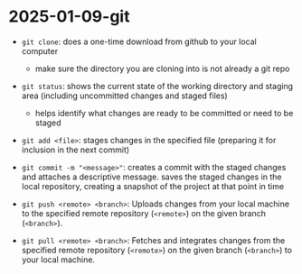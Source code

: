 # 2025-01-09-git

- `git clone`: does a one-time download from github to your local computer
    - make sure the directory you are cloning into is not already a git repo

- `git status`: shows the current state of the working directory and staging area (including uncommitted changes and staged files)
    - helps identify what changes are ready to be committed or need to be staged

- `git add <file>`: stages changes in the specified file (preparing it for inclusion in the next commit)

- `git commit -m "<message>"`: creates a commit with the staged changes and attaches a descriptive message. saves the staged changes in the local repository, creating a snapshot of the project at that point in time

- `git push <remote> <branch>`: Uploads changes from your local machine to the specified remote repository (`<remote>`) on the given branch (`<branch>`).

- `git pull <remote> <branch>`: Fetches and integrates changes from the specified remote repository (`<remote>`) on the given branch (`<branch>`) to your local machine.

